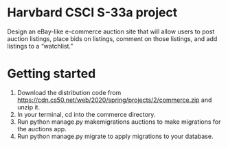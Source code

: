 # Harvbard CSCI S-33a project

Design an eBay-like e-commerce auction site that will allow users to post auction listings, place bids on listings, comment on those listings, and add listings to a “watchlist.”

# Getting started
1. Download the distribution code from https://cdn.cs50.net/web/2020/spring/projects/2/commerce.zip and unzip it.
1. In your terminal, cd into the commerce directory.
1. Run python manage.py makemigrations auctions to make migrations for the auctions app.
1. Run python manage.py migrate to apply migrations to your database.
